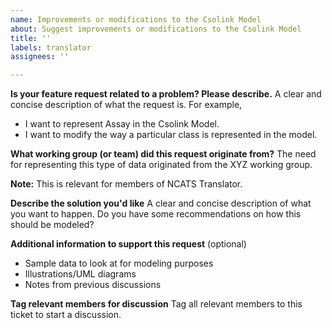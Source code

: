 ```yaml
---
name: Improvements or modifications to the Csolink Model
about: Suggest improvements or modifications to the Csolink Model
title: ''
labels: translator
assignees: ''

---
```


**Is your feature request related to a problem? Please describe.**
A clear and concise description of what the request is. 
For example,
- I want to represent Assay in the Csolink Model.
- I want to modify the way a particular class is represented in the model.

**What working group (or team) did this request originate from?**
The need for representing this type of data originated from the XYZ working group.

**Note:** This is relevant for members of NCATS Translator.

**Describe the solution you'd like**
A clear and concise description of what you want to happen. Do you have some recommendations on how this should be modeled?

**Additional information to support this request** (optional)
- Sample data to look at for modeling purposes
- Illustrations/UML diagrams
- Notes from previous discussions

**Tag relevant members for discussion**
Tag all relevant members to this ticket to start a discussion.
